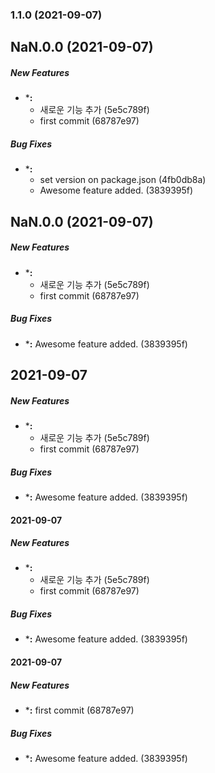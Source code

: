 ### 1.1.0 (2021-09-07)

## NaN.0.0 (2021-09-07)

##### New Features

* ***:**
  *  새로운 기능 추가 (5e5c789f)
  *  first commit (68787e97)

##### Bug Fixes

* ***:**
  *  set version on package.json (4fb0db8a)
  *  Awesome feature added. (3839395f)

## NaN.0.0 (2021-09-07)

##### New Features

* ***:**
  *  새로운 기능 추가 (5e5c789f)
  *  first commit (68787e97)

##### Bug Fixes

* ***:**  Awesome feature added. (3839395f)

## 2021-09-07

##### New Features

* ***:**
  *  새로운 기능 추가 (5e5c789f)
  *  first commit (68787e97)

##### Bug Fixes

* ***:**  Awesome feature added. (3839395f)

#### 2021-09-07

##### New Features

* ***:**
  *  새로운 기능 추가 (5e5c789f)
  *  first commit (68787e97)

##### Bug Fixes

* ***:**  Awesome feature added. (3839395f)

#### 2021-09-07

##### New Features

* ***:**  first commit (68787e97)

##### Bug Fixes

* ***:**  Awesome feature added. (3839395f)

